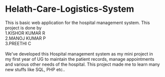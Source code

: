 # Helath-Care-Logistics-System
This is basic web application for the hospital management system.
This project is done by
<br>
  1.KISHOR KUMAR R<br>
  2.MANOJ KUMAR P<br>
  3.PREETHI C<br>
 <br>
We've developed this Hospital management system as my mini project in my first year of UG to maintain the patient records, manage appointments and various other needs of the hospital. This project made me to learn many new stuffs like SQL, PHP etc.. 
